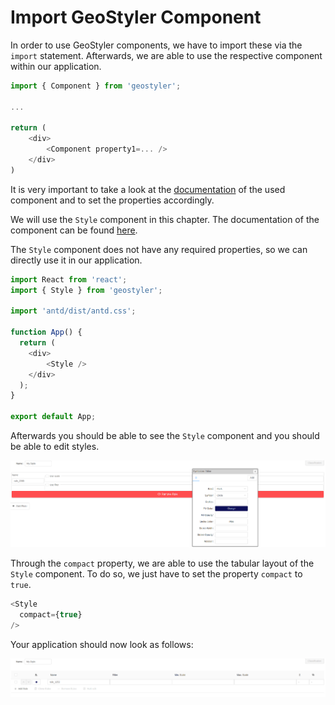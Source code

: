 # Import GeoStyler Component

In order to use GeoStyler components, we have to import these via the `import` statement.
Afterwards, we are able to use the respective component within our application.

```js
import { Component } from 'geostyler';

...

return (
    <div>
        <Component property1=... />
    </div>
)
```

It is very important to take a look at the [documentation](https://geostyler.github.io/geostyler/latest/index.html) of the used component and
to set the properties accordingly.

We will use the `Style` component in this chapter. The documentation of the component can be
found [here](https://geostyler.github.io/geostyler/latest/index.html#/Components/Style/Style).

The `Style` component does not have any required properties, so we can directly use it in our application.

```js
import React from 'react';
import { Style } from 'geostyler';

import 'antd/dist/antd.css';

function App() {
  return (
    <div>
        <Style />
    </div>
  );
}

export default App;
```

Afterwards you should be able to see the `Style` component and you should be able to edit styles.

[![Style Component](/img/basic.png)](/img/basic.png)

Through the `compact` property, we are able to use the tabular layout of the `Style` component. To do so, we just have to
set the property `compact` to `true`.

```js
<Style
  compact={true}
/>
```

Your application should now look as follows:

[![Compact Layout](/img/compact.png)](/img/compact.png)
